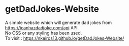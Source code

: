 # getDadJokes-Website
A simple website which will generate dad jokes from https://icanhazdadjoke.com/api API. <br>
No CSS or any styling has been used. <br>
To visit : https://nkeiros13.github.io/getDadJokes-Website/ <br>
